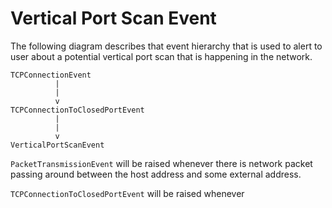 # Vertical Port Scan Event

The following diagram describes that event hierarchy that is used to alert to user about a potential vertical port scan that is happening in the network.

```
TCPConnectionEvent
          |
          |
          v
TCPConnectionToClosedPortEvent
          |
          |
          v
VerticalPortScanEvent
```

`PacketTransmissionEvent` will be raised whenever there is network packet passing around between the host address and some external address.

`TCPConnectionToClosedPortEvent` will be raised whenever 
